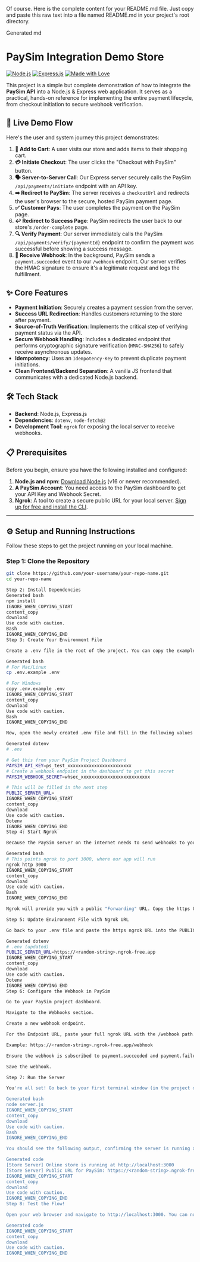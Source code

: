 Of course. Here is the complete content for your README.md file. Just copy and paste this raw text into a file named README.md in your project's root directory.

Generated md
# PaySim Integration Demo Store

[![Node.js](https://img.shields.io/badge/Node.js-18.x-339933?style=for-the-badge&logo=nodedotjs)](https://nodejs.org/)
[![Express.js](https://img.shields.io/badge/Express.js-4.x-000000?style=for-the-badge&logo=express)](https://expressjs.com/)
[![Made with Love](https://img.shields.io/badge/Made%20with-Love-ff69b4.svg?style=for-the-badge)](#)

This project is a simple but complete demonstration of how to integrate the **PaySim API** into a Node.js & Express web application. It serves as a practical, hands-on reference for implementing the entire payment lifecycle, from checkout initiation to secure webhook verification.

## 🚀 Live Demo Flow

Here's the user and system journey this project demonstrates:

1.  **🛒 Add to Cart**: A user visits our store and adds items to their shopping cart.
2.  **💳 Initiate Checkout**: The user clicks the "Checkout with PaySim" button.
3.  **🗣️ Server-to-Server Call**: Our Express server securely calls the PaySim `/api/payments/initiate` endpoint with an API key.
4.  **➡️ Redirect to PaySim**: The server receives a `checkoutUrl` and redirects the user's browser to the secure, hosted PaySim payment page.
5.  **✅ Customer Pays**: The user completes the payment on the PaySim page.
6.  **↩️ Redirect to Success Page**: PaySim redirects the user back to our store's `/order-complete` page.
7.  **🔍 Verify Payment**: Our server immediately calls the PaySim `/api/payments/verify/{paymentId}` endpoint to confirm the payment was successful before showing a success message.
8.  **🎣 Receive Webhook**: In the background, PaySim sends a `payment.succeeded` event to our `/webhook` endpoint. Our server verifies the HMAC signature to ensure it's a legitimate request and logs the fulfillment.

## ✨ Core Features

-   **Payment Initiation**: Securely creates a payment session from the server.
-   **Success URL Redirection**: Handles customers returning to the store after payment.
-   **Source-of-Truth Verification**: Implements the critical step of verifying payment status via the API.
-   **Secure Webhook Handling**: Includes a dedicated endpoint that performs cryptographic signature verification (`HMAC-SHA256`) to safely receive asynchronous updates.
-   **Idempotency**: Uses an `Idempotency-Key` to prevent duplicate payment initiations.
-   **Clean Frontend/Backend Separation**: A vanilla JS frontend that communicates with a dedicated Node.js backend.

## 🛠️ Tech Stack

-   **Backend**: Node.js, Express.js
-   **Dependencies**: `dotenv`, `node-fetch@2`
-   **Development Tool**: `ngrok` for exposing the local server to receive webhooks.

## 📋 Prerequisites

Before you begin, ensure you have the following installed and configured:

1.  **Node.js and npm**: [Download Node.js](https://nodejs.org/en/download/) (v16 or newer recommended).
2.  **A PaySim Account**: You need access to the PaySim dashboard to get your API Key and Webhook Secret.
3.  **Ngrok**: A tool to create a secure public URL for your local server. [Sign up for free and install the CLI](https://dashboard.ngrok.com/get-started/setup).

---

## ⚙️ Setup and Running Instructions

Follow these steps to get the project running on your local machine.

### Step 1: Clone the Repository

```bash
git clone https://github.com/your-username/your-repo-name.git
cd your-repo-name

Step 2: Install Dependencies
Generated bash
npm install
IGNORE_WHEN_COPYING_START
content_copy
download
Use code with caution.
Bash
IGNORE_WHEN_COPYING_END
Step 3: Create Your Environment File

Create a .env file in the root of the project. You can copy the example file to get started.

Generated bash
# For Mac/Linux
cp .env.example .env

# For Windows
copy .env.example .env
IGNORE_WHEN_COPYING_START
content_copy
download
Use code with caution.
Bash
IGNORE_WHEN_COPYING_END

Now, open the newly created .env file and fill in the following values from your PaySim dashboard:

Generated dotenv
# .env

# Get this from your PaySim Project Dashboard
PAYSIM_API_KEY=ps_test_xxxxxxxxxxxxxxxxxxxxxxxx
# Create a webhook endpoint in the dashboard to get this secret
PAYSIM_WEBHOOK_SECRET=whsec_xxxxxxxxxxxxxxxxxxxxxxxxxx

# This will be filled in the next step
PUBLIC_SERVER_URL=
IGNORE_WHEN_COPYING_START
content_copy
download
Use code with caution.
Dotenv
IGNORE_WHEN_COPYING_END
Step 4: Start Ngrok

Because the PaySim server on the internet needs to send webhooks to your machine, you must expose your local server. Open a new terminal window and run the following command.

Generated bash
# This points ngrok to port 3000, where our app will run
ngrok http 3000
IGNORE_WHEN_COPYING_START
content_copy
download
Use code with caution.
Bash
IGNORE_WHEN_COPYING_END

Ngrok will provide you with a public "Forwarding" URL. Copy the https URL. It will look something like https://<random-string>.ngrok-free.app.

Step 5: Update Environment File with Ngrok URL

Go back to your .env file and paste the https ngrok URL into the PUBLIC_SERVER_URL variable.

Generated dotenv
# .env (updated)
PUBLIC_SERVER_URL=https://<random-string>.ngrok-free.app
IGNORE_WHEN_COPYING_START
content_copy
download
Use code with caution.
Dotenv
IGNORE_WHEN_COPYING_END
Step 6: Configure the Webhook in PaySim

Go to your PaySim project dashboard.

Navigate to the Webhooks section.

Create a new webhook endpoint.

For the Endpoint URL, paste your full ngrok URL with the /webhook path.

Example: https://<random-string>.ngrok-free.app/webhook

Ensure the webhook is subscribed to payment.succeeded and payment.failed events.

Save the webhook.

Step 7: Run the Server

You're all set! Go back to your first terminal window (in the project directory) and start the server.

Generated bash
node server.js
IGNORE_WHEN_COPYING_START
content_copy
download
Use code with caution.
Bash
IGNORE_WHEN_COPYING_END

You should see the following output, confirming the server is running and using your public URL:

Generated code
[Store Server] Online store is running at http://localhost:3000
[Store Server] Public URL for PaySim: https://<random-string>.ngrok-free.app
IGNORE_WHEN_COPYING_START
content_copy
download
Use code with caution.
IGNORE_WHEN_COPYING_END
Step 8: Test the Flow!

Open your web browser and navigate to http://localhost:3000. You can now test the complete payment flow! Watch both the store server terminal and the ngrok terminal for live requests.

Generated code
IGNORE_WHEN_COPYING_START
content_copy
download
Use code with caution.
IGNORE_WHEN_COPYING_END
